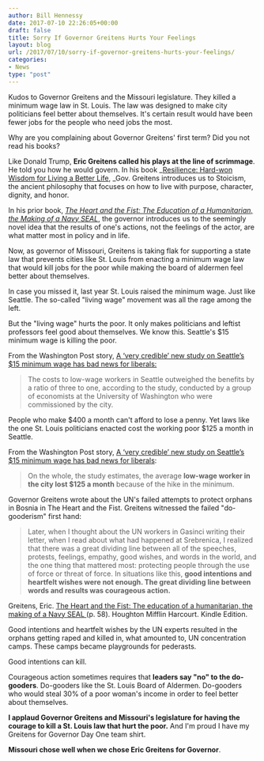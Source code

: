 ```yaml
---
author: Bill Hennessy
date: 2017-07-10 22:26:05+00:00
draft: false
title: Sorry If Governor Greitens Hurts Your Feelings
layout: blog
url: /2017/07/10/sorry-if-governor-greitens-hurts-your-feelings/
categories:
- News
type: "post"
---
```


Kudos to Governor Greitens and the Missouri legislature. They killed a minimum wage law in St. Louis. The law  was designed to make city politicians feel better about themselves. It's certain result would have been fewer jobs for the people who need jobs the most.

Why are you complaining about Governor Greitens' first term? Did you not read his books?

Like Donald Trump, **Eric Greitens called his plays at the line of scrimmage**. He told you how he would govern. In his book _[Resilience: Hard-won Wisdom for Living a Better Life](https://www.amazon.com/Resilience-Hard-Won-Wisdom-Living-Better/dp/054432398X/ref=tmm_hrd_swatch_0?_encoding=UTF8&qid=1499690940&sr=8-1), _Gov. Greitens introduces us to Stoicism, the ancient philosophy that focuses on how to live with purpose, character, dignity, and honor.

In his prior book, _[The Heart and the Fist: The Education of a Humanitarian, the Making of a Navy SEAL](https://www.amazon.com/Heart-Fist-education-humanitarian-making/dp/054742485X/ref=pd_sim_14_1?_encoding=UTF8&pd_rd_i=054742485X&pd_rd_r=1CXXYH03KW4VPBJNT2A4&pd_rd_w=18ioG&pd_rd_wg=8Khn3&psc=1&refRID=1CXXYH03KW4VPBJNT2A4)_, the governor introduces us to the seemingly novel idea that the results of one's actions, not the feelings of the actor, are what matter most in policy and in life.

Now, as governor of Missouri, Greitens is taking flak for supporting a state law that prevents cities like St. Louis from enacting a minimum wage law that would kill jobs for the poor while making the board of aldermen feel better about themselves.

In case you missed it, last year St. Louis raised the minimum wage. Just like Seattle. The so-called "living wage" movement was all the rage among the left.

But the "living wage" hurts the poor. It only makes politicians and leftist professors feel good about themselves. We know this. Seattle's $15 minimum wage is killing the poor.

From the Washington Post story, [A ‘very credible’ new study on Seattle’s $15 minimum wage has bad news for liberals:](https://www.washingtonpost.com/news/wonk/wp/2017/06/26/new-study-casts-doubt-on-whether-a-15-minimum-wage-really-helps-workers/)



> The costs to low-wage workers in Seattle outweighed the benefits by a ratio of three to one, according to the study, conducted by a group of economists at the University of Washington who were commissioned by the city.



People who make $400 a month can't afford to lose a penny. Yet laws like the one St. Louis politicians enacted cost the working poor $125 a month in Seattle.

From the Washington Post story, [A ‘very credible’ new study on Seattle’s $15 minimum wage has bad news for liberals](https://www.washingtonpost.com/news/wonk/wp/2017/06/26/new-study-casts-doubt-on-whether-a-15-minimum-wage-really-helps-workers/):



> On the whole, the study estimates, the average **low-wage worker in the city lost $125 a month** because of the hike in the minimum.



Governor Greitens wrote about the UN's failed attempts to protect orphans in Bosnia in The Heart and the Fist. Greitens witnessed the failed "do-gooderism" first hand:



> Later, when I thought about the UN workers in Gasinci writing their letter, when I read about what had happened at Srebrenica, I realized that there was a great dividing line between all of the speeches, protests, feelings, empathy, good wishes, and words in the world, and the one thing that mattered most: protecting people through the use of force or threat of force. In situations like this, **good intentions and heartfelt wishes were not enough. The great dividing line between words and results was courageous action.**



Greitens, Eric. [The Heart and the Fist: The education of a humanitarian, the making of a Navy SEAL ](https://www.amazon.com/Heart-Fist-education-humanitarian-making/dp/054742485X/ref=pd_sim_14_1?_encoding=UTF8&pd_rd_i=054742485X&pd_rd_r=1CXXYH03KW4VPBJNT2A4&pd_rd_w=18ioG&pd_rd_wg=8Khn3&psc=1&refRID=1CXXYH03KW4VPBJNT2A4)(p. 58). Houghton Mifflin Harcourt. Kindle Edition.

Good intentions and heartfelt wishes by the UN experts resulted in the orphans getting raped and killed in, what amounted to, UN concentration camps. These camps became playgrounds for pederasts.

Good intentions can kill.

Courageous action sometimes requires that **leaders say "no" to the do-gooders**. Do-gooders like the St. Louis Board of Aldermen. Do-gooders who would steal 30% of a poor woman's income in order to feel better about themselves.

**I applaud Governor Greitens and Missouri's legislature for having the courage to kill a St. Louis law that hurt the poor.** And I'm proud I have my Greitens for Governor Day One team shirt.

**Missouri chose well when we chose Eric Greitens for Governor**.
